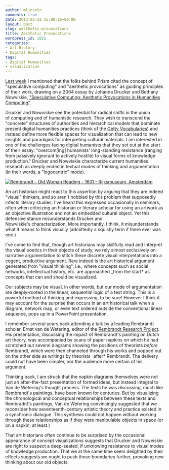 ```yaml
---
author: mlincoln
comments: true
date: 2013-05-22 15:00:16+00:00
layout: post
slug: aesthetic-provocations
title: Aesthetic Provocations
wordpress_id: 1021
categories:
- Art History
- Digital Humanities
tags:
- digital humanities
- visualization
---
```


[Last week](http://mlincoln.wordpress.com/2013/05/13/prism/) I mentioned that the folks behind Prism cited the concept of "speculative computing" and "aesthetic provocations" as guiding principles of their work, drawing on a 2004 essay by Johanna Drucker and Bethany Nowviskie, ["Speculative Computing: Aesthetic Provocations in Humanities Computing"](http://nora.lis.uiuc.edu:3030/companion/view?docId=blackwell/9781405103213/9781405103213.xml&chunk.id=ss1-4-10&toc.depth=1&toc.id=0)

Drucker and Nowviskie see the potential for radical shifts in the union of computing and of humanistic research. They wish to transcend the "concrete" structures of authorities and hierarchical models that dominate present digital humanities practices (think of the [Getty Vocabularies](http://www.getty.edu/research/tools/vocabularies/)) and instead define more flexible spaces for visualization that can lead to new insights and paradigms for interpreting cultural materials. I am interested in one of the challenges facing digital humanists that they set out at the start of their essay: "overcom\[ing\] humanists' long-standing resistance (ranging from passively ignorant to actively hostile) to visual forms of knowledge production." Drucker and Nowviskie characterize current humanities research as deeply ended in textual modes of thinking and argumentation (in their words, a "logocentric" mode).

[![Rembrandt - Old Woman Reading - 1631 - Rijksmuseum, Amsterdam](http://mlincoln.files.wordpress.com/2013/05/rembrandt-old-woman-reading-1631-rkm-sk-a-3066.png)](http://www.rijksmuseum.nl/en/search/objecten?q=rembrandt+boek&js=1&p=3&ps=12#/SK-A-3066,25)

An art historian might react to this assertion by arguing that they are indeed "visual" thinkers, and so aren't hobbled by this problem that supposedly infects literary studies. I've heard this expressed occasionally in seminars, often when criticizing an historian or literary scholar for using an artwork as an objective illustration and not an embedded cultural object. Yet this defensive stance misunderstands Drucker and Nowviskie's characterization. More importantly, I think, it misunderstands what it means to think visually (admittedly a squishy term if there ever was one.)

I've come to find that, though art historians may skillfully read and interpret the visual poetics in their objects of study, we rely almost exclusively on narrative argumentation to stitch these discrete visual interpretations into a cogent, productive argument. Rare indeed is the art historical argument generated from "visual thinking", i.e., where concepts such as social networks, intellectual history, etc. are approached _from the start* as concepts that can and should be visualized.

Our subjects may be visual, in other words, but our mode of argumentation are deeply-rooted in the linear, sequential logic of a text string. This is a powerful method of thinking and expressing, to be sure! However I think it may account for the surprise that occurs in an art historical talk when a diagram, network map, or even text ordered outside the conventional linear sequence, pops up in a PowerPoint presentation.

I remember several years back attending a talk by a leading Rembrandt scholar, Ernst van de Wetering, editor of the [Rembrandt Research Project](http://www.rembrandtresearchproject.org/index.php?7). His presentation, discussing the impact of Rembrandt's painting on Dutch art theory, was accompanied by scans of paper napkins on which he had scratched out several diagrams showing the positions of theorists *before* Rembrandt, which were then channeled through his works and popped out on the other side as writings by theorists _after* Rembrandt. The delivery could not have been simpler, nor the audience more certain of his argument.

Thinking back, I am struck that the napkin diagrams themselves were not just an after-the-fact presentation of formed ideas, but instead integral to Van de Wetering's thought process. The texts he was discussing, much like Rembrandt's paintings, have been known for centuries. But by visualizing the chronological and conceptual relationships between these texts and Rembradnt's paintings, Van de Wetering convincingly suggested that we reconsider how seventeenth-century artistic theory and practice existed in a synchronic dialogue. This synthesis could not happen without working through these relationships as if they were manipulable objects in space (or on a napkin, at least.)

That art historians often continue to be surprised by the occasional appearance of concept visualizations suggests that Drucker and Nowviskie are right to suspect a deep-seated, if unknowing resistance to visual modes of knowledge production. That we at the same time seem delighted by their effects suggests we ought to push those boundaries further, provoking new thinking about our old objects.
